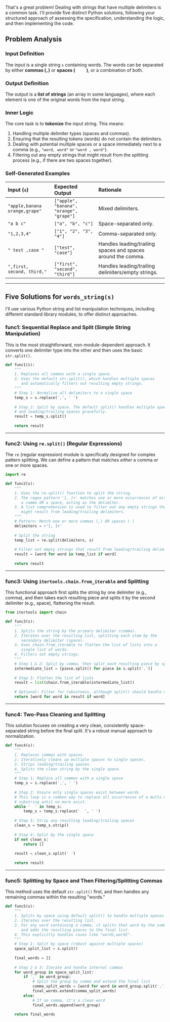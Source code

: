 That's a great problem\! Dealing with strings that have multiple delimiters is a common task. I'll provide five distinct Python solutions, following your structured approach of assessing the specification, understanding the logic, and then implementing the code.

## Problem Analysis

### Input Definition

The input is a single string `s` containing words. The words can be separated by either **commas (`,`)** or **spaces (`     `)**, or a combination of both.

### Output Definition

The output is a **list of strings** (an array in some languages), where each element is one of the original words from the input string.

### Inner Logic

The core task is to **tokenize** the input string. This means:

1.  Handling multiple delimiter types (spaces and commas).
2.  Ensuring that the resulting tokens (words) do not contain the delimiters.
3.  Dealing with potential multiple spaces or a space immediately next to a comma (e.g., `"word, word"` or `"word , word"`).
4.  Filtering out any empty strings that might result from the splitting process (e.g., if there are two spaces together).

### Self-Generated Examples

| Input (`s`) | Expected Output | Rationale |
| :--- | :--- | :--- |
| `"apple,banana orange,grape"` | `["apple", "banana", "orange", "grape"]` | Mixed delimiters. |
| `"a b c"` | `["a", "b", "c"]` | Space-separated only. |
| `"1,2,3,4"` | `["1", "2", "3", "4"]` | Comma-separated only. |
| `" test ,case "` | `["test", "case"]` | Handles leading/trailing spaces and spaces around the comma. |
| `",first, second, third,"` | `["first", "second", "third"]` | Handles leading/trailing delimiters/empty strings. |

-----

## Five Solutions for `words_string(s)`

I'll use various Python string and list manipulation techniques, including different standard library modules, to offer distinct approaches.

### func1: Sequential Replace and Split (Simple String Manipulation)

This is the most straightforward, non-module-dependent approach. It converts one delimiter type into the other and then uses the basic `str.split()`.

```python
def func1(s):
    """
    1. Replaces all commas with a single space.
    2. Uses the default str.split(), which handles multiple spaces 
       and automatically filters out resulting empty strings.
    """
    # Step 1: Normalize all delimiters to a single space
    temp_s = s.replace(',', ' ')
    
    # Step 2: Split by space. The default split() handles multiple spaces 
    # and leading/trailing spaces gracefully.
    result = temp_s.split()
    
    return result

```

-----

### func2: Using `re.split()` (Regular Expressions)

The `re` (regular expression) module is specifically designed for complex pattern splitting. We can define a pattern that matches *either* a comma *or* one or more spaces.

```python
import re

def func2(s):
    """
    1. Uses the re.split() function to split the string.
    2. The regex pattern '[, ]+' matches one or more occurrences of either 
       a comma OR a space, acting as the delimiter.
    3. A list comprehension is used to filter out any empty strings that 
       might result from leading/trailing delimiters.
    """
    # Pattern: Match one or more commas (,) OR spaces ( )
    delimiters = r'[, ]+'
    
    # Split the string
    temp_list = re.split(delimiters, s)
    
    # Filter out empty strings that result from leading/trailing delimiters
    result = [word for word in temp_list if word]
    
    return result

```

-----

### func3: Using `itertools.chain.from_iterable` and Splitting

This functional approach first splits the string by one delimiter (e.g., comma), and then takes each resulting piece and splits it by the second delimiter (e.g., space), flattening the result.

```python
from itertools import chain

def func3(s):
    """
    1. Splits the string by the primary delimiter (comma).
    2. Iterates over the resulting list, splitting each item by the 
       secondary delimiter (space).
    3. Uses chain.from_iterable to flatten the list of lists into a 
       single list of words.
    4. Filters out empty strings.
    """
    # Step 1 & 2: Split by comma, then split each resulting piece by space
    intermediate_list = [piece.split() for piece in s.split(',')]
    
    # Step 3: Flatten the list of lists
    result = list(chain.from_iterable(intermediate_list))
    
    # Optional: Filter for robustness, although split() should handle most cases
    return [word for word in result if word]

```

-----

### func4: Two-Pass Cleaning and Splitting

This solution focuses on creating a very clean, consistently space-separated string before the final split. It's a robust manual approach to normalization.

```python
def func4(s):
    """
    1. Replaces commas with spaces.
    2. Iteratively cleans up multiple spaces to single spaces.
    3. Strips leading/trailing spaces.
    4. Splits the clean string by the single space.
    """
    # Step 1: Replace all commas with a single space
    temp_s = s.replace(',', ' ')
    
    # Step 2: Ensure only single spaces exist between words
    # This loop is a common way to replace all occurrences of a multi-char 
    # substring until no more exist.
    while '  ' in temp_s:
        temp_s = temp_s.replace('  ', ' ')
        
    # Step 3: Strip any resulting leading/trailing spaces
    clean_s = temp_s.strip()
    
    # Step 4: Split by the single space
    if not clean_s:
        return []
        
    result = clean_s.split(' ')
    
    return result

```

-----

### func5: Splitting by Space and Then Filtering/Splitting Commas

This method uses the default `str.split()` first, and then handles any remaining commas within the resulting "words."

```python
def func5(s):
    """
    1. Splits by space using default split() to handle multiple spaces.
    2. Iterates over the resulting list.
    3. For any word containing a comma, it splits that word by the comma 
       and adds the resulting pieces to the final list.
    4. This explicitly handles cases like "word1,word2".
    """
    # Step 1: Split by space (robust against multiple spaces)
    space_split_list = s.split()
    
    final_words = []
    
    # Step 2 & 3: Iterate and handle internal commas
    for word_group in space_split_list:
        if ',' in word_group:
            # Split the group by comma and extend the final list
            comma_split_words = [word for word in word_group.split(',') if word]
            final_words.extend(comma_split_words)
        else:
            # If no comma, it's a clean word
            final_words.append(word_group)
            
    return final_words
```